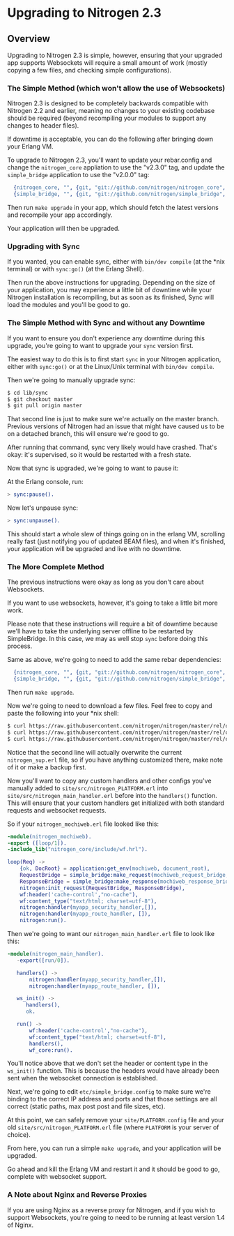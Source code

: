 
# Upgrading to Nitrogen 2.3

## Overview

  Upgrading to Nitrogen 2.3 is simple, however, ensuring that your upgraded app
  supports Websockets will require a small amount of work (mostly copying a few
  files, and checking simple configurations).

### The Simple Method (which won't allow the use of Websockets)

   Nitrogen 2.3 is designed to be completely backwards compatible with Nitrogen
   2.2 and earlier, meaning no changes to your existing codebase should be
   required (beyond recompiling your modules to support any changes to header
   files).

   If downtime is acceptable, you can do the following after bringing down your
   Erlang VM.

   To upgrade to Nitrogen 2.3, you'll want to update your rebar.config and
   change the `nitrogen_core` appliation to use the "v2.3.0" tag, and update
   the `simple_bridge` application to use the "v2.0.0" tag:

```erlang
  {nitrogen_core, "", {git, "git://github.com/nitrogen/nitrogen_core", {tag, "v2.3.0"}}},
  {simple_bridge, "", {git, "git://github.com/nitrogen/simple_bridge", {tag, "v2.0.0"}}},

```
  
   Then run `make upgrade` in your app, which should fetch the latest versions
   and recompile your app accordingly.

   Your application will then be upgraded.

### Upgrading with Sync

   If you wanted, you can enable sync, either with `bin/dev compile` (at the
   *nix terminal) or with `sync:go()` (at the Erlang Shell).

   Then run the above instructions for upgrading. Depending on the size of your
   application, you may experience a little bit of downtime while your Nitrogen
   installation is recompiling, but as soon as its finished, Sync will load the
   modules and you'll be good to go.

### The Simple Method with Sync and without any Downtime

   If you want to ensure you don't experience any downtime during this upgrade,
   you're going to want to upgrade your `sync` version first.

   The easiest way to do this is to first start `sync` in your Nitrogen
   application, either with `sync:go()` or at the Linux/Unix terminal with
   `bin/dev compile`.

   Then we're going to manually upgrade sync:

```bash
$ cd lib/sync
$ git checkout master
$ git pull origin master

```

   That second line is just to make sure we're actually on the master branch.
   Previous versions of Nitrogen had an issue that might have caused us to be
   on a detached branch, this will ensure we're good to go.
  
   After running that command, sync very likely would have crashed. That's
   okay: it's supervised, so it would be restarted with a fresh state.

   Now that sync is upgraded, we're going to want to pause it:

   At the Erlang console, run:

```erlang
> sync:pause().

```

   Now let's unpause sync:

```erlang
> sync:unpause().

```

   This should start a whole slew of things going on in the erlang VM,
   scrolling really fast (just notifying you of updated BEAM files), and when
   it's finished, your application will be upgraded and live with no downtime.

### The More Complete Method

   The previous instructions were okay as long as you don't care about
   Websockets.

   If you want to use websockets, however, it's going to take a little bit more
   work.

   Please note that these instructions will require a bit of downtime because
   we'll have to take the underlying server offline to be restarted by
   SimpleBridge.  In this case, we may as well stop `sync` before doing this
   process.

   Same as above, we're going to need to add the same rebar dependencies:

```erlang
  {nitrogen_core, "", {git, "git://github.com/nitrogen/nitrogen_core", {tag, "v2.3.0"}}},
  {simple_bridge, "", {git, "git://github.com/nitrogen/simple_bridge", {tag, "v2.0.0"}}},

```

   Then run `make upgrade`.

   Now we're going to need to download a few files. Feel free to copy and paste
   the following into your *nix shell:

```bash
$ curl https://raw.githubusercontent.com/nitrogen/nitrogen/master/rel/overlay/common/site/src/nitrogen_main_handler.erl -o site/src/nitrogen_main_handler.erl
$ curl https://raw.githubusercontent.com/nitrogen/nitrogen/master/rel/overlay/common/site/src/nitrogen_sup.erl -o site/src/nitrogen_sup.erl
$ curl https://raw.githubusercontent.com/nitrogen/nitrogen/master/rel/overlay/common/etc/simple_bridge.config -o etc/simple_bridge.config

```

   Notice that the second line will actually overwrite the current
   `nitrogen_sup.erl` file, so if you have anything customized there, make note
   of it or make a backup first.

   Now you'll want to copy any custom handlers and other configs you've
   manually added to `site/src/nitrogen_PLATFORM.erl` into
   `site/src/nitrogen_main_handler.erl` before into the `handlers()` function.
   This will ensure that your custom handlers get initialized with both
   standard requests and websocket requests.

   So if your `nitrogen_mochiweb.erl` file looked like this:

```erlang
-module(nitrogen_mochiweb).
-export ([loop/1]).
-include_lib("nitrogen_core/include/wf.hrl").

loop(Req) ->
    {ok, DocRoot} = application:get_env(mochiweb, document_root),
    RequestBridge = simple_bridge:make_request(mochiweb_request_bridge, {Req, DocRoot}),
    ResponseBridge = simple_bridge:make_response(mochiweb_response_bridge, {Req, DocRoot}),
    nitrogen:init_request(RequestBridge, ResponseBridge),
    wf:header('cache-control',"no-cache"),
    wf:content_type("text/html; charset=utf-8"),
    nitrogen:handler(myapp_security_handler,[]),
    nitrogen:handler(myapp_route_handler, []),
    nitrogen:run().

```

   Then we're going to want our `nitrogen_main_handler.erl` file to look like this:

```erlang
-module(nitrogen_main_handler).
   -export([run/0]).

   handlers() ->
       nitrogen:handler(myapp_security_handler,[]),
       nitrogen:handler(myapp_route_handler, []),

   ws_init() ->
      handlers(),
      ok.

   run() ->
       wf:header('cache-control',"no-cache"),
       wf:content_type("text/html; charset=utf-8"),
       handlers(),
       wf_core:run().

```

   You'll notice above that we don't set the header or content type in the
   `ws_init()` function. This is because the headers would have already been
   sent when the websocket connection is established.

   Next, we're going to edit `etc/simple_bridge.config` to make sure we're
   binding to the correct IP address and ports and that those settings are all
   correct (static paths, max post post and file sizes, etc).

   At this point, we can safely remove your `site/PLATFORM.config` file and
   your old `site/src/nitrogen_PLATFORM.erl` file (where `PLATFORM` is your
   server of choice).

   From here, you can run a simple `make upgrade`, and your application will be
   upgraded.

   Go ahead and kill the Erlang VM and restart it and it should be good to go,
   complete with websocket support.

### A Note about Nginx and Reverse Proxies

   If you are using Nginx as a reverse proxy for Nitrogen, and if you wish to
   support Websockets, you're going to need to be running at least version 1.4
   of Nginx.
